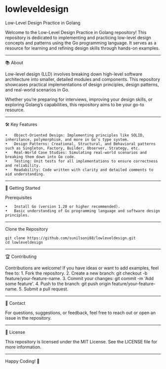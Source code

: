 # lowleveldesign

Low-Level Design Practice in Golang

Welcome to the Low-Level Design Practice in Golang repository! This repository is dedicated to implementing and practicing low-level design concepts and patterns using the Go programming language. It serves as a resource for learning and refining design skills through hands-on examples.

----------------------------------------------------------------------------------------------------

📚 About

Low-level design (LLD) involves breaking down high-level software architecture into smaller, detailed modules and components. This repository showcases practical implementations of design principles, design patterns, and real-world scenarios in Go.

Whether you’re preparing for interviews, improving your design skills, or exploring Golang’s capabilities, this repository aims to be your go-to resource.

----------------------------------------------------------------------------------------------------

🛠 Key Features

	•	Object-Oriented Design: Implementing principles like SOLID, inheritance, polymorphism, and more in Go’s type system.
	•	Design Patterns: Creational, Structural, and Behavioral patterns such as Singleton, Factory, Builder, Observer, Strategy, etc.
	•	Real-World Case Studies: Simulating real-world scenarios and breaking them down into Go code.
	•	Testing: Unit tests for all implementations to ensure correctness and reliability.
	•	Readability: Code written with clarity and detailed comments to aid understanding.

----------------------------------------------------------------------------------------------------

🚀 Getting Started

Prerequisites

	•	Install Go (version 1.20 or higher recommended).
	•	Basic understanding of Go programming language and software design principles.

----------------------------------------------------------------------------------------------------

Clone the Repository
```
git clone https://github.com/sunilsoni88/lowleveldesign.git
cd lowleveldesign
```

----------------------------------------------------------------------------------------------------

🏆 Contributing

Contributions are welcome! If you have ideas or want to add examples, feel free to:
	1.	Fork the repository.
	2.	Create a new branch: git checkout -b feature/your-feature-name.
	3.	Commit your changes: git commit -m 'Add some feature'.
	4.	Push to the branch: git push origin feature/your-feature-name.
	5.	Submit a pull request.

----------------------------------------------------------------------------------------------------

📩 Contact

For questions, suggestions, or feedback, feel free to reach out or open an issue in the repository.

----------------------------------------------------------------------------------------------------

📝 License

This repository is licensed under the MIT License. See the LICENSE file for more information.

----------------------------------------------------------------------------------------------------

Happy Coding! 🎉